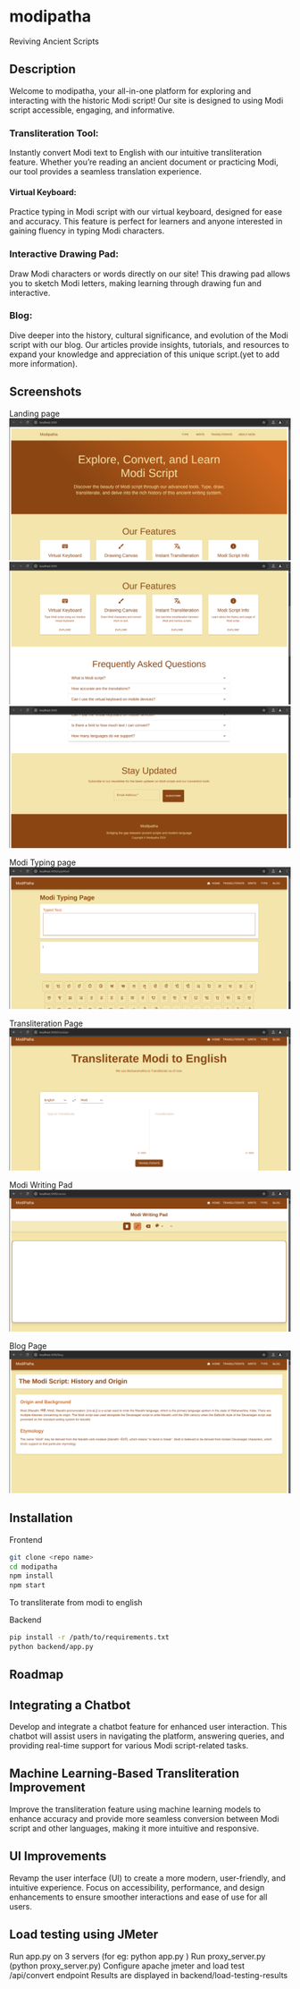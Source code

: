 # modipatha
Reviving Ancient Scripts 

## Description
Welcome to modipatha, your all-in-one platform for exploring and interacting with the historic Modi script! Our site is designed to using Modi script accessible, engaging, and informative.

### Transliteration Tool: 
Instantly convert Modi text to English with our intuitive transliteration feature. Whether you’re reading an ancient document or practicing Modi, our tool provides a seamless translation experience.

#### Virtual Keyboard: 
Practice typing in Modi script with our virtual keyboard, designed for ease and accuracy. This feature is perfect for learners and anyone interested in gaining fluency in typing Modi characters.

### Interactive Drawing Pad: 
Draw Modi characters or words directly on our site! This drawing pad allows you to sketch Modi letters, making learning through drawing fun and interactive.

### Blog:
 Dive deeper into the history, cultural significance, and evolution of the Modi script with our blog. Our articles provide insights, tutorials, and resources to expand your knowledge and appreciation of this unique script.(yet to add more information).

 ## Screenshots
Landing page![alt text](./public/Screenshot%20from%202024-11-12%2000-18-56.png) 
![alt text](./public/Screenshot%20from%202024-11-12%2000-19-11.png) 
![alt text](./public/Screenshot%20from%202024-11-12%2000-19-28.png) 


 Modi Typing page 
 ![alt text](./public/Screenshot%20from%202024-11-12%2000-19-43.png)


  Transliteration Page
   ![alt text](./public/Screenshot%20from%202024-11-12%2000-20-11.png) 


   Modi Writing Pad![alt text](./public/Screenshot%20from%202024-11-12%2000-20-21.png)


   Blog Page
    ![alt text](./public/Screenshot%20from%202024-11-12%2000-20-36.png)

## Installation

Frontend 
```bash
git clone <repo name>
cd modipatha
npm install
npm start
```
To transliterate from modi to english

Backend
```bash
pip install -r /path/to/requirements.txt
python backend/app.py
```
## Roadmap

## Integrating a Chatbot

Develop and integrate a chatbot feature for enhanced user interaction. This chatbot will assist users in navigating the platform, answering queries, and providing real-time support for various Modi script-related tasks.

##  Machine Learning-Based Transliteration Improvement

Improve the transliteration feature using machine learning models to enhance accuracy and provide more seamless conversion between Modi script and other languages, making it more intuitive and responsive.

## UI Improvements

Revamp the user interface (UI) to create a more modern, user-friendly, and intuitive experience. Focus on accessibility, performance, and design enhancements to ensure smoother interactions and ease of use for all users.

## Load testing using JMeter

Run app.py on 3 servers (for eg: python app.py <port number>)
Run proxy_server.py (python proxy_server.py)
Configure apache jmeter and load test /api/convert endpoint
Results are displayed in backend/load-testing-results
